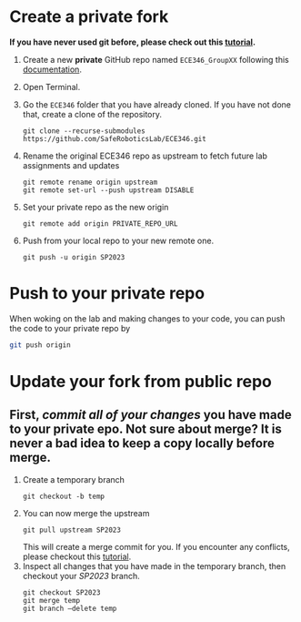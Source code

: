 # Create a private fork

**If you have never used git before, please check out this [tutorial](https://www.atlassian.com/git/tutorials).**

1. Create a new **private** GitHub repo named ```ECE346_GroupXX``` following this [documentation](https://docs.github.com/en/repositories/creating-and-managing-repositories/creating-a-new-repository).

2. Open Terminal.

3. Go the `ECE346` folder that you have already cloned. If you have not done that, create a clone of the repository.
    ```
    git clone --recurse-submodules https://github.com/SafeRoboticsLab/ECE346.git 
    ```

4. Rename the original ECE346 repo as upstream to fetch future lab assignments and updates
    ```
    git remote rename origin upstream
    git remote set-url --push upstream DISABLE
    ```
5. Set your private repo as the new origin
    ```
    git remote add origin PRIVATE_REPO_URL
    ```
4. Push from your local repo to your new remote one.
    ```
    git push -u origin SP2023
    ```
    
# Push to your private repo
When woking on the lab and making changes to your code, you can push the code to your private repo by
```bash
git push origin
```    
# Update your fork from public repo
## First, *commit all of your changes* you have made to your private epo. Not sure about merge? It is never a bad idea to keep a copy locally before merge.

1. Create a temporary branch
    ```
    git checkout -b temp
    ```
2. You can now merge the upstream 
    ```
    git pull upstream SP2023 
    ```
    This will create a merge commit for you. If you encounter any conflicts, please checkout this [tutorial](https://www.atlassian.com/git/tutorials/using-branches/merge-conflicts).
3. Inspect all changes that you have made in the temporary branch, then checkout your *SP2023* branch.
    ```
    git checkout SP2023
    git merge temp
    git branch –delete temp
    ```
    



